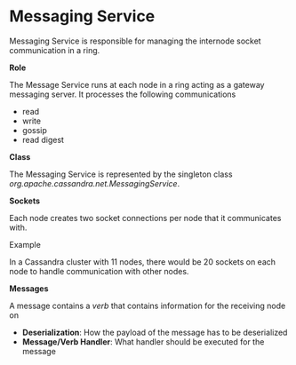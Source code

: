 # Messaging Service

Messaging Service is responsible for managing the internode socket communication in a ring. 

**Role**

The Message Service runs at each node in a ring acting as a gateway messaging server. 
It processes the following communications

* read
* write
* gossip
* read digest

**Class**

The Messaging Service is represented by the singleton class *org.apache.cassandra.net.MessagingService*.

**Sockets**

Each node creates two socket connections per node that it communicates with. 

Example

In a Cassandra cluster with 11 nodes, there would be 20 sockets on each node to handle communication with other nodes.

**Messages**

A message contains a *verb* that contains information for the receiving node on

* **Deserialization**: How the payload of the message has to be deserialized
* **Message/Verb Handler**: What handler should be executed for the message




